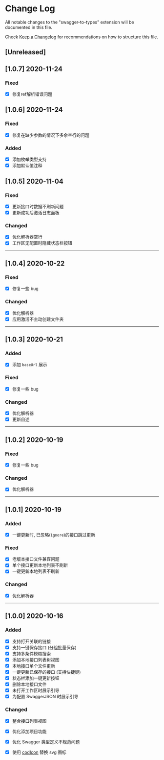 # Change Log
All notable changes to the "swagger-to-types" extension will be documented in this file.

Check [Keep a Changelog](http://keepachangelog.com/) for recommendations on how to structure this file.

## [Unreleased]

## [1.0.7] 2020-11-24
### Fixed
- [x] 修复ref解析错误问题

## [1.0.6] 2020-11-24
### Fixed
- [x] 修复在缺少参数的情况下多余空行的问题
### Added
- [x] 添加枚举类型支持
- [x] 添加默认值注释

## [1.0.5] 2020-11-04
### Fixed
- [x] 更新接口时数据不刷新问题
- [x] 更新成功后激活日志面板

### Changed
- [x] 优化解析器空行
- [x] 工作区无配置时隐藏状态栏按钮

---
## [1.0.4] 2020-10-22
### Fixed
- [x] 修复一些 bug

### Changed
- [x] 优化解析器
- [x] 应用激活不主动创建文件夹

---
## [1.0.3] 2020-10-21
### Added
- [x] 添加 `baseUrl` 展示

### Fixed
- [x] 修复一些 bug

### Changed
- [x] 优化解析器
- [x] 更新自述

---
## [1.0.2] 2020-10-19
### Fixed
- [x] 修复一些 bug

### Changed
- [x] 优化解析器

---
## [1.0.1] 2020-10-19
### Added
- [x] 一键更新时, 已忽略(`ignore`)的接口跳过更新

### Fixed
- [x] 老版本接口文件兼容问题
- [x] 单个接口更新本地列表不刷新
- [x] 一键更新本地列表不刷新

### Changed
- [x] 优化解析器

---
## [1.0.0] 2020-10-16
### Added
- [x] 支持打开关联的链接
- [x] 支持一键保存接口 (分组批量保存)
- [x] 支持多条件模糊搜索
- [x] 添加本地接口列表树视图
- [x] 本地接口单个文件更新
- [x] 一键更新已保存的接口 (支持快捷键)
- [x] 状态栏添加一键更新按钮
- [x] 删除本地接口文件
- [x] 未打开工作区时展示引导
- [x] 为配置 SwaggerJSON 时展示引导

### Changed
- [x] 整合接口列表视图
- [x] 优化添加项目功能
- [x] 优化 Swagger 类型定义不规范问题
- [x] 使用 [codIcon](https://microsoft.github.io/vscode-codicons/dist/codicon.html) 替换 svg 图标

